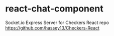 # react-chat-component

Socket.io Express Server for Checkers React repo https://github.com/hassey13/Checkers-React
